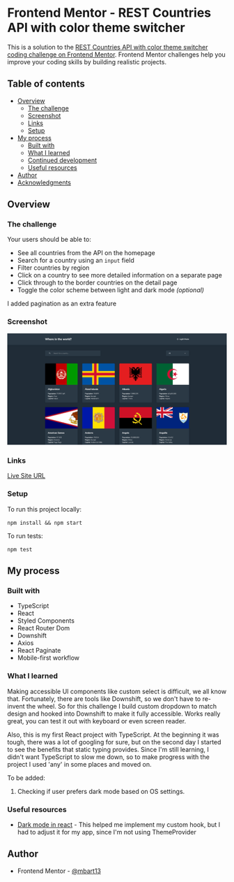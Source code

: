 # Frontend Mentor - REST Countries API with color theme switcher

This is a solution to the [REST Countries API with color theme switcher coding challenge on Frontend Mentor](https://www.frontendmentor.io/challenges/rest-countries-api-with-color-theme-switcher-5cacc469fec04111f7b848ca). Frontend Mentor challenges help you improve your coding skills by building realistic projects.

## Table of contents

- [Overview](#overview)
  - [The challenge](#the-challenge)
  - [Screenshot](#screenshot)
  - [Links](#links)
  - [Setup](#setup)
- [My process](#my-process)
  - [Built with](#built-with)
  - [What I learned](#what-i-learned)
  - [Continued development](#continued-development)
  - [Useful resources](#useful-resources)
- [Author](#author)
- [Acknowledgments](#acknowledgments)

## Overview

### The challenge

Your users should be able to:

- See all countries from the API on the homepage
- Search for a country using an `input` field
- Filter countries by region
- Click on a country to see more detailed information on a separate page
- Click through to the border countries on the detail page
- Toggle the color scheme between light and dark mode _(optional)_

I added pagination as an extra feature

### Screenshot

![](./screenshot.png)

### Links

[Live Site URL](https://rest-countries-api-mbart13.vercel.app)

### Setup

To run this project locally:

```
npm install && npm start
```

To run tests:

```
npm test
```

## My process

### Built with

- TypeScript
- React
- Styled Components
- React Router Dom
- Downshift
- Axios
- React Paginate
- Mobile-first workflow

### What I learned

Making accessible UI components like custom select is difficult, we all know that. Fortunately, there are tools like Downshift, so we don't have to re-invent the wheel. So for this challenge I build custom dropdown to match design and hooked into Downshift to make it fully accessible. Works really great, you can test it out with keyboard or even screen reader.

Also, this is my first React project with TypeScript. At the beginning it was tough, there was a lot of googling for sure, but on the second day I started to see the benefits that static typing provides.
Since I'm still learning, I didn't want TypeScript to slow me down, so to make progress with the project I used 'any' in some places and moved on.

To be added:

1. Checking if user prefers dark mode based on OS settings.

### Useful resources

- [Dark mode in react](https://www.smashingmagazine.com/2020/04/dark-mode-react-apps-styled-components/) - This helped me implement my custom hook, but I had to adjust it for my app, since I'm not using ThemeProvider

## Author

- Frontend Mentor - [@mbart13](https://www.frontendmentor.io/profile/mbart13)
